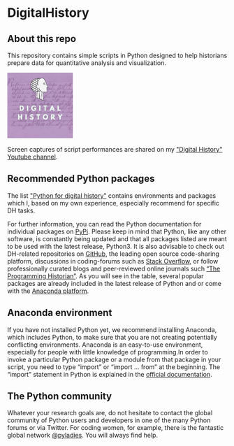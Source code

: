 # DigitalHistory

## About this repo

This repository contains simple scripts in Python designed to help historians prepare data for quantitative analysis and visualization.

<img src="https://github.com/MonikaBarget/DigitalHistory/blob/master/DigitalHistoryLogo.jpg" alt="logo" width="150"/>

Screen captures of script performances are shared on my ["Digital History" Youtube channel](https://www.youtube.com/channel/UCQZ7G7JopUBIZd3WC9IX6JQ).

## Recommended Python packages

The list ["Python for digital history"](https://github.com/MonikaBarget/DigitalHistory/blob/master/Python%20for%20digital%20history.csv) contains environments and packages which I, based on my own experience, especially recommend for specific DH tasks.

For further information, you can read the Python documentation for individual packages on [PyPi](https://pypi.org/). Please keep in mind that Python, like any other software, is constantly being updated and that all packages listed are meant to be used with the latest release, Python3. It is also advisable to check out DH-related repositories on [GitHub](https://github.com/), the leading open source code-sharing platform, discussions in coding-forums such as [Stack Overflow](https://stackoverflow.com/), or follow professionally curated blogs and peer-reviewed online journals such [“The Programming Historian”](https://programminghistorian.org/). As you will see in the table, several popular packages are already included in the latest release of Python and or come with the [Anaconda platform](https://www.anaconda.com/distribution/). 

## Anaconda environment

If you have not installed Python yet, we recommend installing Anaconda, which includes Python, to make sure that you are not creating potentially conflicting environments. Anaconda is an easy-to-use environment, especially for people with little knowledge of programming.In order to invoke a particular Python package or a module from that package in your script, you need to type “import” or “import … from” at the beginning. The “import” statement in Python is explained in the [official documentation](https://docs.python.org/3/reference/import.html).

## The Python community

Whatever your research goals are, do not hesitate to contact the global community of Python users and developers in one of the many Python forums or via Twitter. For coding women, for example, there is the fantastic global network [@pyladies](https://twitter.com/pyladies). You will always find help.


